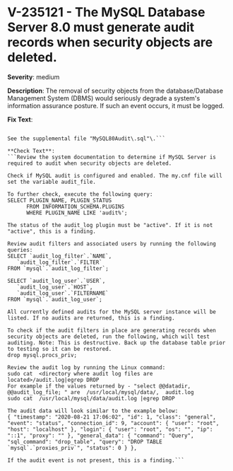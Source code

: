 # V-235121 - The MySQL Database Server 8.0 must generate audit records when security objects are deleted.

**Severity**: medium

**Description**:
The removal of security objects from the database/Database Management System (DBMS) would seriously degrade a system's information assurance posture. If such an event occurs, it must be logged.

**Fix Text**:
```Configure the MySQL Database Server to audit when security objects are deleted\.

See the supplemental file "MySQL80Audit\.sql"\.```

**Check Text**:
```Review the system documentation to determine if MySQL Server is required to audit when security objects are deleted.

Check if MySQL audit is configured and enabled. The my.cnf file will set the variable audit_file.

To further check, execute the following query: 
SELECT PLUGIN_NAME, PLUGIN_STATUS
      FROM INFORMATION_SCHEMA.PLUGINS
      WHERE PLUGIN_NAME LIKE 'audit%';

The status of the audit_log plugin must be "active". If it is not "active", this is a finding.

Review audit filters and associated users by running the following queries:
SELECT `audit_log_filter`.`NAME`,
   `audit_log_filter`.`FILTER`
FROM `mysql`.`audit_log_filter`;

SELECT `audit_log_user`.`USER`,
   `audit_log_user`.`HOST`,
   `audit_log_user`.`FILTERNAME`
FROM `mysql`.`audit_log_user`;

All currently defined audits for the MySQL server instance will be listed. If no audits are returned, this is a finding.

To check if the audit filters in place are generating records when security objects are deleted, run the following, which will test auditing. Note: This is destructive. Back up the database table prior to testing so it can be restored.
drop mysql.procs_priv; 

Review the audit log by running the Linux command:
sudo cat  <directory where audit log files are located>/audit.log|egrep DROP
For example if the values returned by - "select @@datadir, @@audit_log_file; " are  /usr/local/mysql/data/,  audit.log
sudo cat  /usr/local/mysql/data/audit.log |egrep DROP

The audit data will look similar to the example below: 
{ "timestamp": "2020-08-21 17:06:02", "id": 1, "class": "general", "event": "status", "connection_id": 9, "account": { "user": "root", "host": "localhost" }, "login": { "user": "root", "os": "", "ip": "::1", "proxy": "" }, "general_data": { "command": "Query", "sql_command": "drop_table", "query": "DROP TABLE `mysql`.`proxies_priv`", "status": 0 } },

If the audit event is not present, this is a finding.```
